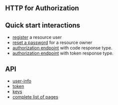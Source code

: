 HTTP for Authorization
-----------------------

## Quick start interactions
 - [register](http://localhost:8080/register) a resource user
 - [reset a password](http://localhost:8080/forgot-password) for a resource owner
 - [authorization endpoint](http://localhost:8080/authorization?client_id=48d4f828-69bc-4e34-81e3-28288fa4de7a&response_type=CODE&scope=openid+profile&redirect_uri=https://tokensmith.net) with code response type.
 - [authorization endpoint](http://localhost:8080/authorization?client_id=3ea070d8-c687-4ebc-be2f-32dfb1acd372&response_type=TOKEN&scope=openid+profile&redirect_uri=https://tokensmith.net) with token response type.
 
## API
 - [user-info](docs/user-info.md)
 - [token](docs/token.md)
 - [keys](docs/keys.md)
 - [complete list of pages](docs/front-end.md)